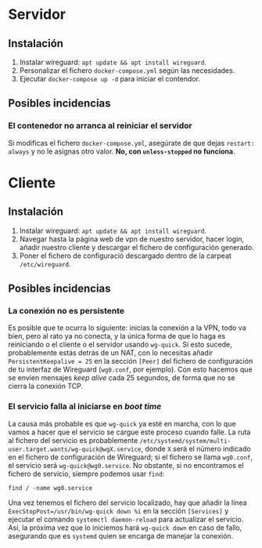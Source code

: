 # Servidor

## Instalación

1. Instalar wireguard: `apt update && apt install wireguard`.
2. Personalizar el fichero `docker-compose.yml` según las necesidades.
3. Ejecutar `docker-compose up -d` para iniciar el contendor.

## Posibles incidencias

### El contenedor no arranca al reiniciar el servidor

Si modificas el fichero `docker-compose.yml`, asegúrate de que dejas `restart: always` y no le asignas otro valor. **No, con `unless-stopped` no funciona**.

# Cliente

## Instalación

1. Instalar wireguard: `apt update && apt install wireguard`.
2. Navegar hasta la página web de vpn de nuestro servidor, hacer login, añadir nuestro cliente y descargar el fichero de configuración generado.
3. Poner el fichero de configuració descargado dentro de la carpeat `/etc/wireguard`.

## Posibles incidencias

### La conexión no es persistente

Es posible que te ocurra lo siguiente: inicias la conexión a la VPN, todo va bien, pero al rato ya no conecta, y la única forma de que lo haga es reiniciando o el cliente o el servidor usando `wg-quick`. Si esto sucede, probablemente estás detrás de un NAT, con lo necesitas añadir `PersistentKeepalive = 25` en la sección `[Peer]` del fichero de configuración de tu interfaz de Wireguard (`wg0.conf`, por ejemplo). Con esto hacemos que se envíen mensajes *keep alive* cada 25 segundos, de forma que no se cierra la conexión TCP.

### El servicio falla al iniciarse en *boot time*

La causa más probable es que `wg-quick` ya esté en marcha, con lo que vamos a hacer que el servicio se cargue este proceso cuando falle.
La ruta al fichero del servicio es probablemente `/etc/systemd/system/multi-user.target.wants/wg-quick@wgX.service`, donde `X` será el número indicado en el fichero de configuración de Wireguard; si el fichero se llama `wg0.conf`, el servicio será `wg-quick@wg0.service`.
No obstante, si no encontramos el fichero de servicio, siempre podemos usar `find`:
```
find / -name wg0.service
```
Una vez tenemos el fichero del servicio localizado, hay que añadir la línea `ExecStopPost=/usr/bin/wg-quick down %i` en la sección `[Services]` y ejecutar el comando `systemctl daemon-reload` para actualizar el servicio. Así, la próxima vez que lo iniciemos hará `wg-quick down` en caso de fallo, asegurando que es `systemd` quien se encarga de manejar la conexión.

